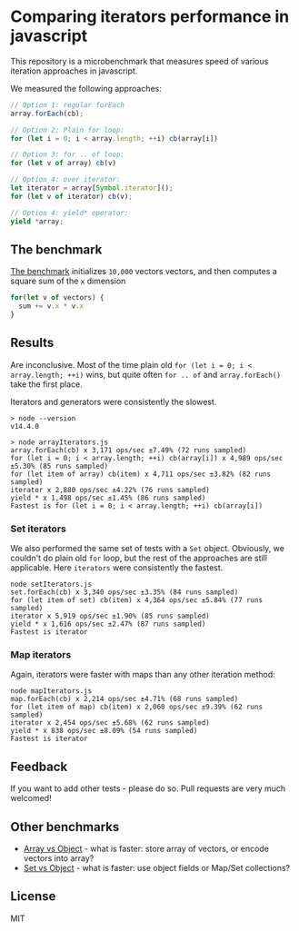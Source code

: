 # Comparing iterators performance in javascript

This repository is a microbenchmark that measures speed of various iteration approaches
in javascript.

We measured the following approaches:

``` js
// Option 1: regular forEach
array.forEach(cb);

// Option 2: Plain for loop:
for (let i = 0; i < array.length; ++i) cb(array[i])

// Option 3: for .. of loop:
for (let v of array) cb(v)

// Option 4: over iterator:
let iterator = array[Symbol.iterator]();
for (let v of iterator) cb(v);

// Option 4: yield* operator:
yield *array;
```

## The benchmark

[The benchmark](arrayIterators.js) initializes `10,000` vectors vectors, and then computes a square sum of the `x` dimension

``` js
for(let v of vectors) {
  sum += v.x * v.x
}
```

## Results

Are inconclusive. Most of the time plain old `for (let i = 0; i < array.length; ++i)` wins, but quite often `for .. of`
and `array.forEach()` take the first place.

Iterators and generators were consistently the slowest.

``` 
> node --version
v14.4.0

> node arrayIterators.js
array.forEach(cb) x 3,171 ops/sec ±7.49% (72 runs sampled)
for (let i = 0; i < array.length; ++i) cb(array[i]) x 4,989 ops/sec ±5.30% (85 runs sampled)
for (let item of array) cb(item) x 4,711 ops/sec ±3.82% (82 runs sampled)
iterator x 2,880 ops/sec ±4.22% (76 runs sampled)
yield * x 1,498 ops/sec ±1.45% (86 runs sampled)
Fastest is for (let i = 0; i < array.length; ++i) cb(array[i])
```

### Set iterators
We also performed the same set of tests with a `Set` object. Obviously, we couldn't do plain old
`for` loop, but the rest of the approaches are still applicable. Here `iterators` were consistently
the fastest.

```
node setIterators.js
set.forEach(cb) x 3,340 ops/sec ±3.35% (84 runs sampled)
for (let item of set) cb(item) x 4,364 ops/sec ±5.84% (77 runs sampled)
iterator x 5,919 ops/sec ±1.90% (85 runs sampled)
yield * x 1,616 ops/sec ±2.47% (87 runs sampled)
Fastest is iterator
```

### Map iterators

Again, iterators were faster with maps than any other iteration method:

``` 
node mapIterators.js
map.forEach(cb) x 2,214 ops/sec ±4.71% (68 runs sampled)
for (let item of map) cb(item) x 2,060 ops/sec ±9.39% (62 runs sampled)
iterator x 2,454 ops/sec ±5.68% (62 runs sampled)
yield * x 838 ops/sec ±8.09% (54 runs sampled)
Fastest is iterator
```

## Feedback

If you want to add other tests - please do so. Pull requests are very much welcomed!

## Other benchmarks

* [Array vs Object](https://github.com/anvaka/array-vs-object) - what is faster:
store array of vectors, or encode vectors into array?
* [Set vs Object](https://github.com/anvaka/set-vs-object) - what is faster:
use object fields or Map/Set collections?

## License

MIT
